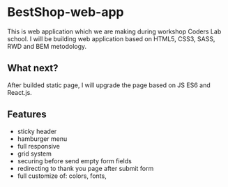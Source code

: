 # BestShop-web-app

This is web application which we are making during workshop Coders Lab school.
I will be building web application based on HTML5, CSS3, SASS, RWD and BEM metodology.

## What next?
After builded static page, I will upgrade the page based on JS ES6 and React.js.


## Features
- sticky header
- hamburger menu
- full responsive
- grid system
- securing before send empty form fields
- redirecting to thank you page after submit form
- full customize of:
  colors, fonts,





